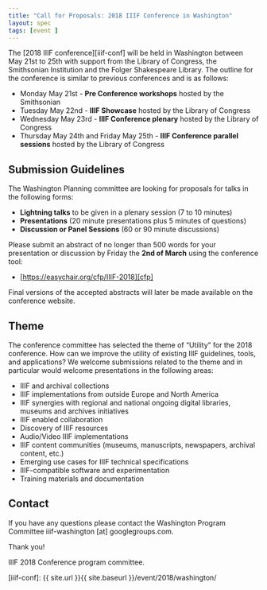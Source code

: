 ```yaml
---
title: "Call for Proposals: 2018 IIIF Conference in Washington"
layout: spec
tags: [event ]
---
```


The [2018 IIIF conference][iiif-conf] will be held in Washington between May 21st to 25th with support from the Library of Congress, the Smithsonian Institution and the Folger Shakespeare Library. The outline for the conference is similar to previous conferences and is as follows:

* Monday May 21st - **Pre Conference workshops** hosted by the Smithsonian
* Tuesday May 22nd - **IIIF Showcase** hosted by the Library of Congress
* Wednesday May 23rd - **IIIF Conference plenary** hosted by the Library of Congress
* Thursday May 24th and Friday May 25th - **IIIF Conference parallel sessions** hosted by the Library of Congress

## Submission Guidelines

The Washington Planning committee are looking for proposals for talks in the following forms:

* **Lightning talks** to be given in a plenary session (7 to 10 minutes)
* **Presentations** (20 minute presentations plus 5 minutes of questions)
* **Discussion or Panel Sessions** (60 or 90 minute discussions)

Please submit an abstract of no longer than 500 words for your presentation or discussion by Friday the **2nd of March** using the conference tool:

* [https://easychair.org/cfp/IIIF-2018][cfp]

Final versions of the accepted abstracts will later be made available on the conference website.

## Theme

The conference committee has selected the theme of “Utility” for the 2018 conference.  How can we improve the utility of existing IIIF guidelines, tools, and applications?  We welcome submissions related to the theme and in particular would welcome presentations in the following areas:

* IIIF and archival collections
* IIIF implementations from outside Europe and North America
* IIIF synergies with regional and national ongoing digital libraries, museums and archives initiatives
* IIIF enabled collaboration
* Discovery of IIIF resources
* Audio/Video IIIF implementations
* IIIF content communities (museums, manuscripts, newspapers, archival content, etc.)
* Emerging use cases for IIIF technical specifications
* IIIF-compatible software and experimentation
* Training materials and documentation

## Contact

If you have any questions please contact the Washington Program Committee iiif-washington \[at\] googlegroups.com.

Thank you!

IIIF 2018 Conference program committee.

[cfp]: https://easychair.org/conferences/?conf=iiif2018
[iiif-conf]: {{ site.url }}{{ site.baseurl }}/event/2018/washington/
